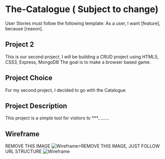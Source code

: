# The-Catalogue ( Subject to change) 

User Stories must follow the following template: As a user, I want [feature], because [reason].
## Project 2

This is our second project, I will be building a CRUD project using HTML5, CSS3, Express, MongoDB The goal is to make a browser based game.

## Project Choice

For my second project, I decided to go with the Catalogue

## Project Description

This project is a simple tool for visitors to ***.........

## Wireframe

REMOVE THIS IMAGE <img src="https://i.imgur.com/nQLJDAm.png" alt="Wireframe"/>>REMOVE THIS IMAGE, JUST FOLLOW URL STRUCTURE
<img src="https://i.imgur.com/nQLJDAm.png" alt="Wireframe"/>
